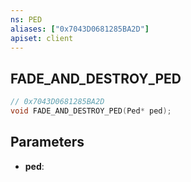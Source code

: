 ```yaml
---
ns: PED
aliases: ["0x7043D0681285BA2D"]
apiset: client
---
```

## FADE_AND_DESTROY_PED

```c
// 0x7043D0681285BA2D
void FADE_AND_DESTROY_PED(Ped* ped);
```


## Parameters
* **ped**:



